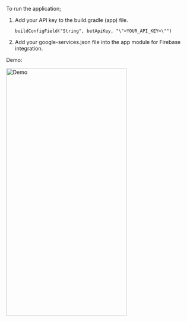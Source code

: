 To run the application; 
1) Add your API key to the build.gradle (app) file.
   
   ```buildConfigField("String", betApiKey, "\"<YOUR_API_KEY>\"")```
   
3) Add your google-services.json file into the app module for Firebase integration.


Demo:

<img src="./demo.gif" alt="Demo" width="324" height="666">
